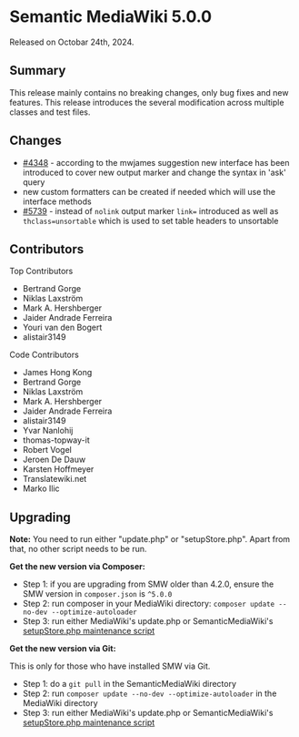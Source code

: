 # Semantic MediaWiki 5.0.0

Released on Octobar 24th, 2024.

## Summary

This release mainly contains no breaking changes, only bug fixes and new features.
This release introduces the several modification across multiple classes and test files. 


## Changes

* [#4348](https://github.com/SemanticMediaWiki/SemanticMediaWiki/issues/4348#issuecomment-552868424) - according to the mwjames suggestion new interface has been introduced to cover new output marker and change the syntax 
in 'ask' query
* new custom formatters can be created if needed which will use the interface methods
* [#5739](https://github.com/SemanticMediaWiki/SemanticMediaWiki/pull/5739) - instead of `nolink` output marker `link=` introduced as well as `thclass=unsortable` which is used to set table headers to unsortable


## Contributors

Top Contributors

* Bertrand Gorge
* Niklas Laxström
* Mark A. Hershberger
* Jaider Andrade Ferreira
* Youri van den Bogert
* alistair3149

Code Contributors

* James Hong Kong
* Bertrand Gorge
* Niklas Laxström
* Mark A. Hershberger
* Jaider Andrade Ferreira
* alistair3149
* Yvar Nanlohij
* thomas-topway-it
* Robert Vogel
* Jeroen De Dauw
* Karsten Hoffmeyer
* Translatewiki.net
* Marko Ilic

## Upgrading

**Note:** You need to run either "update.php" or "setupStore.php". Apart from that, no other script needs to be run.

**Get the new version via Composer:**

* Step 1: if you are upgrading from SMW older than 4.2.0, ensure the SMW version in `composer.json` is `^5.0.0`
* Step 2: run composer in your MediaWiki directory: `composer update --no-dev --optimize-autoloader`
* Step 3: run either MediaWiki's update.php or SemanticMediaWiki's
  [setupStore.php maintenance script](https://www.semantic-mediawiki.org/wiki/Help:Maintenance_script_setupStore.php)

**Get the new version via Git:**

This is only for those who have installed SMW via Git.

* Step 1: do a `git pull` in the SemanticMediaWiki directory
* Step 2: run `composer update --no-dev --optimize-autoloader` in the MediaWiki directory
* Step 3: run either MediaWiki's update.php or SemanticMediaWiki's
  [setupStore.php maintenance script](https://www.semantic-mediawiki.org/wiki/Help:Maintenance_script_setupStore.php)


